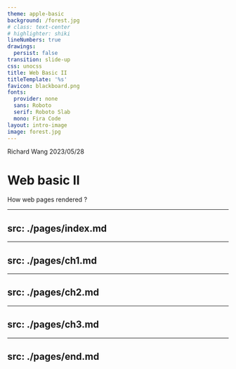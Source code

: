 ```yaml
---
theme: apple-basic
background: /forest.jpg
# class: text-center
# highlighter: shiki
lineNumbers: true
drawings:
  persist: false
transition: slide-up
css: unocss
title: Web Basic II
titleTemplate: '%s'
favicon: blackboard.png
fonts:
  provider: none
  sans: Roboto
  serif: Roboto Slab
  mono: Fira Code
layout: intro-image
image: forest.jpg
---
```


<div class="absolute bottom-2  ml-10">
  <span class="font-700-light">
    Richard Wang 2023/05/28
  </span>
</div>

<div class="absolute bottom-45 ml-10">
  <h1>Web basic II</h1>
  <p>How web pages rendered ?</p>
</div>
<!--
大家好我是...，這是 Web 基礎技術的第二堂課。
-->


---
src: ./pages/index.md
---

---
src: ./pages/ch1.md
---

---
src: ./pages/ch2.md
---

---
src: ./pages/ch3.md
---

---
src: ./pages/end.md
---

